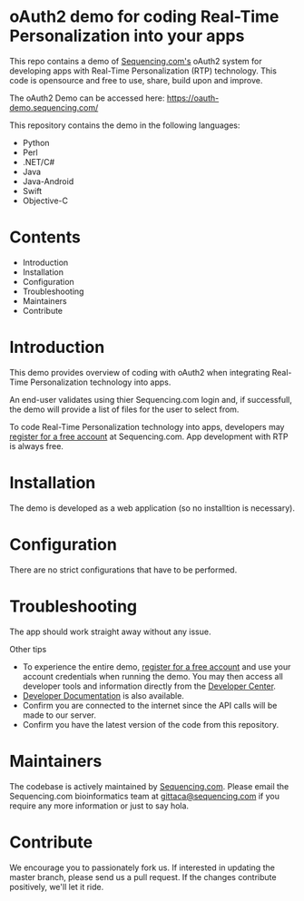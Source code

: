 oAuth2 demo for coding Real-Time Personalization into your apps
=========================================
This repo contains a demo of [Sequencing.com's](https://sequencing.com/) oAuth2 system for developing apps with Real-Time Personalization (RTP) technology. This code is opensource and free to use, share, build upon and improve.

The oAuth2 Demo can be accessed here: https://oauth-demo.sequencing.com/

This repository contains the demo in the following languages:

* Python
* Perl
* .NET/C#
* Java
* Java-Android
* Swift
* Objective-C


Contents
=========================================
* Introduction
* Installation
* Configuration
* Troubleshooting
* Maintainers
* Contribute

Introduction
=========================================
This demo provides overview of coding with oAuth2 when integrating Real-Time Personalization technology into apps.

An end-user validates using thier Sequencing.com login and, if successfull, the demo will provide a list of files for the user to select from.

To code Real-Time Personalization technology into apps, developers may [register for a free account](https://sequencing.com/user/register/) at Sequencing.com. App development with RTP is always free.

Installation
======================================
The demo is developed as a web application (so no installtion is necessary).

Configuration
======================================
There are no strict configurations that have to be performed.

Troubleshooting
======================================
The app should work straight away without any issue. 

Other tips

* To experience the entire demo, [register for a free account](https://sequencing.com/user/register/) and use your account credentials when running the demo. You may then access all developer tools and information directly from the [Developer Center](https://sequencing.com/developer-center/).
* [Developer Documentation](https://sequencing.com/developer-documentation/) is also available.
* Confirm you are connected to the internet since the API calls will be made to our server.
* Confirm you have the latest version of the code from this repository.

Maintainers
======================================
The codebase is actively maintained by [Sequencing.com](https://sequencing.com/). Please email the Sequencing.com bioinformatics team at gittaca@sequencing.com if you require any more information or just to say hola.

Contribute
======================================
We encourage you to passionately fork us. If interested in updating the master branch, please send us a pull request. If the changes contribute positively, we'll let it ride.
